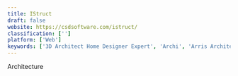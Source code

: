 ```yaml
---
title: IStruct
draft: false 
website: https://csdsoftware.com/istruct/
classification: ['']
platform: ['Web']
keywords: ['3D Architect Home Designer Expert', 'Archi', 'Arris Architect Studio', 'CorelDRAW Technical Suite X7', 'Design Master Electrical', 'Draft it', 'Easy Blue Print', 'Edificius', 'Frank', 'Home Designer', 'Lumion', 'MASTERSPEC', 'MagicPlan', 'Roomtodo', 'SimWalk PRO', 'SketchUp', 'The Visualizer', 'VisualAnalysis', 'abisplan 3D', 'progeCAD 2010 Professional']
---
```

Architecture